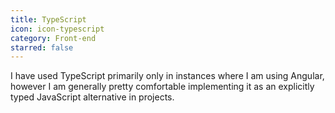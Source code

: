 ```yaml
---
title: TypeScript
icon: icon-typescript
category: Front-end
starred: false
---
```

I have used TypeScript primarily only in instances where I am using Angular, however I am generally pretty comfortable implementing it as an explicitly typed JavaScript alternative in projects.